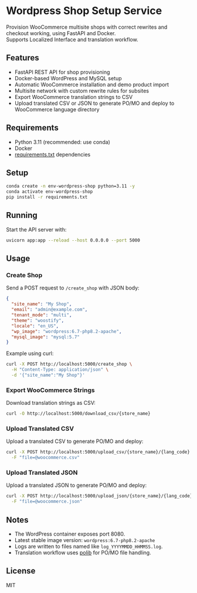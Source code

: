 # Wordpress Shop Setup Service

Provision WooCommerce multisite shops with correct rewrites and checkout working, using FastAPI and Docker.  
Supports Localized Interface and translation workflow.

## Features

- FastAPI REST API for shop provisioning
- Docker-based WordPress and MySQL setup
- Automatic WooCommerce installation and demo product import
- Multisite network with custom rewrite rules for subsites
- Export WooCommerce translation strings to CSV
- Upload translated CSV or JSON to generate PO/MO and deploy to WooCommerce language directory

## Requirements

- Python 3.11 (recommended: use conda)
- Docker
- [requirements.txt](requirements.txt) dependencies

## Setup

```sh
conda create -n env-wordpress-shop python=3.11 -y
conda activate env-wordpress-shop
pip install -r requirements.txt
```

## Running

Start the API server with:
```sh
uvicorn app:app --reload --host 0.0.0.0 --port 5000
```

## Usage

### Create Shop

Send a POST request to `/create_shop` with JSON body:
```json
{
  "site_name": "My Shop",
  "email": "admin@example.com",
  "tenant_mode": "multi",
  "theme": "woostify",
  "locale": "en_US",
  "wp_image": "wordpress:6.7-php8.2-apache",
  "mysql_image": "mysql:5.7"
}
```

Example using curl:
```sh
curl -X POST http://localhost:5000/create_shop \
  -H "Content-Type: application/json" \
  -d '{"site_name":"My Shop"}'
```

### Export WooCommerce Strings

Download translation strings as CSV:
```sh
curl -O http://localhost:5000/download_csv/{store_name}
```

### Upload Translated CSV

Upload a translated CSV to generate PO/MO and deploy:
```sh
curl -X POST http://localhost:5000/upload_csv/{store_name}/{lang_code} \
  -F "file=@woocommerce.csv"
```

### Upload Translated JSON

Upload a translated JSON to generate PO/MO and deploy:
```sh
curl -X POST http://localhost:5000/upload_json/{store_name}/{lang_code} \
  -F "file=@woocommerce.json"
```

## Notes

- The WordPress container exposes port 8080.
- Latest stable image version: `wordpress:6.7-php8.2-apache`
- Logs are written to files named like `log_YYYYMMDD_HHMMSS.log`.
- Translation workflow uses [polib](https://github.com/translate/polib) for PO/MO file handling.

## License

MIT

